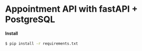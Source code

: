 # Appointment API with fastAPI + PostgreSQL



#### Install 
```bash 
$ pip install -r requirements.txt
```

